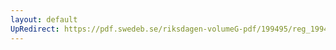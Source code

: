 ```yaml
---
layout: default
UpRedirect: https://pdf.swedeb.se/riksdagen-volumeG-pdf/199495/reg_199495/reg_199495_0099.pdf
---
```

